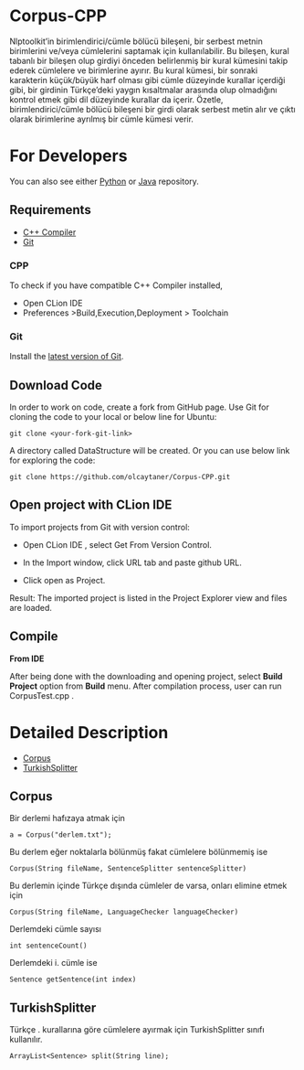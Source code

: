 # Corpus-CPP

Nlptoolkit’in birimlendirici/cümle bölücü bileşeni, bir serbest metnin birimlerini ve/veya cümlelerini saptamak için kullanılabilir. Bu bileşen, kural tabanlı bir bileşen olup girdiyi önceden belirlenmiş bir kural kümesini takip ederek cümlelere ve birimlerine ayırır. Bu kural kümesi, bir sonraki karakterin küçük/büyük harf olması gibi cümle düzeyinde kurallar içerdiği gibi, bir girdinin Türkçe’deki yaygın kısaltmalar arasında olup olmadığını kontrol etmek gibi dil düzeyinde kurallar da içerir. Özetle, birimlendirici/cümle bölücü bileşeni bir girdi olarak serbest metin alır ve çıktı olarak birimlerine ayrılmış bir cümle kümesi verir.

For Developers
============
You can also see either [Python](https://github.com/olcaytaner/Corpus-Py) 
or [Java](https://github.com/olcaytaner/Corpus) repository.
## Requirements

* [C++ Compiler](#cpp)
* [Git](#git)


### CPP
To check if you have compatible C++ Compiler installed,
* Open CLion IDE 
* Preferences >Build,Execution,Deployment > Toolchain  

### Git

Install the [latest version of Git](https://git-scm.com/book/en/v2/Getting-Started-Installing-Git).

## Download Code

In order to work on code, create a fork from GitHub page. 
Use Git for cloning the code to your local or below line for Ubuntu:

	git clone <your-fork-git-link>

A directory called DataStructure will be created. Or you can use below link for exploring the code:

	git clone https://github.com/olcaytaner/Corpus-CPP.git

## Open project with CLion IDE

To import projects from Git with version control:

* Open CLion IDE , select Get From Version Control.

* In the Import window, click URL tab and paste github URL.

* Click open as Project.

Result: The imported project is listed in the Project Explorer view and files are loaded.


## Compile

**From IDE**

After being done with the downloading and opening project, select **Build Project** option from **Build** menu. After compilation process, user can run CorpusTest.cpp .

Detailed Description
============
+ [Corpus](#corpus)
+ [TurkishSplitter](#turkishsplitter)

## Corpus

Bir derlemi hafızaya atmak için

	a = Corpus("derlem.txt");

Bu derlem eğer noktalarla bölünmüş fakat cümlelere bölünmemiş ise

	Corpus(String fileName, SentenceSplitter sentenceSplitter)

Bu derlemin içinde Türkçe dışında cümleler de varsa, onları elimine etmek için

	Corpus(String fileName, LanguageChecker languageChecker)

Derlemdeki cümle sayısı

	int sentenceCount()

Derlemdeki i. cümle ise

	Sentence getSentence(int index)

## TurkishSplitter

Türkçe . kurallarına göre cümlelere ayırmak için TurkishSplitter sınıfı kullanılır.

	ArrayList<Sentence> split(String line);
